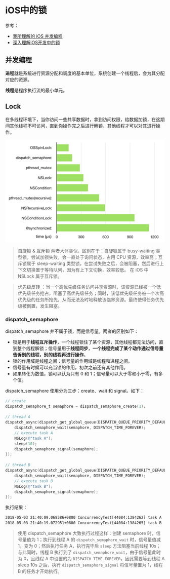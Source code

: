 # iOS中的锁

参考：

+ [我所理解的 iOS 并发编程](https://blog.boolchow.com/2018/04/06/iOS-Concurrency-Programming/)
+ [深入理解iOS开发中的锁](https://bestswifter.com/ios-lock/)



## 并发编程

**进程**就是系统进行资源分配和调度的基本单位，系统创建一个线程后，会为其分配对应的资源。

**线程**是程序执行流的最小单元。



## Lock

在多线程环境下，当你访问一些共享数据时，拿到访问权限，给数据加锁，在这期间其他线程不可访问，直到你操作完之后进行解锁，其他线程才可以对其进行操作。

![006](https://github.com/winfredzen/iOS-Basic/blob/master/%E5%A4%9A%E7%BA%BF%E7%A8%8B/images/006.png)



> 自旋锁 & 互斥锁
> 两者大体类似，区别在于：自旋锁属于 busy-waiting 类型锁，尝试加锁失败，会一直处于询问状态，占用 CPU 资源，效率高；互斥锁属于 sleep-waiting 类型锁，在尝试失败之后，会被阻塞，然后进行上下文切换置于等待队列，因为有上下文切换，效率较低。
> 在 iOS 中 NSLock 属于互斥锁。

> 优先级反转 ：当一个高优先级任务访问共享资源时，该资源已经被一个低优先级任务抢占，阻塞了高优先级任务；同时，该低优先级任务被一个次高优先级的任务所抢先，从而无法及时地释放该临界资源。最终使得任务优先级被倒置，发生阻塞。



### dispatch_semaphore

dispatch_semaphore 并不属于锁，而是信号量。两者的区别如下：

- 锁是用于**线程互斥操作**，一个线程锁住了某个资源，其他线程都无法访问，直到整个线程解锁；信号量用于**线程同步**，**一个线程完成了某个动作通过信号量告诉别的线程，别的线程再进行操作**。
- 锁的作用域是线程之间；信号量的作用域是线程和进程之间。
- 信号量有时候可以充当锁的作用，初次之前还有其他作用。
- 如果转化为数值，锁可以认为只有 0 和 1；信号量可以大于零和小于零，有多个值。

dispatch_semaphore 使用分为三步：create、wait 和 signal。如下：

```objective-c
// create
dispatch_semaphore_t semaphore = dispatch_semaphore_create(1);

// thread A
dispatch_async(dispatch_get_global_queue(DISPATCH_QUEUE_PRIORITY_DEFAULT, 0), ^{
    dispatch_semaphore_wait(semaphore, DISPATCH_TIME_FOREVER);
    // execute task A
    NSLog(@"task A");
    sleep(10);
    dispatch_semaphore_signal(semaphore);
});

// thread B
dispatch_async(dispatch_get_global_queue(DISPATCH_QUEUE_PRIORITY_DEFAULT, 0), ^{
    dispatch_semaphore_wait(semaphore, DISPATCH_TIME_FOREVER);
    // execute task B
    NSLog(@"task B");
    dispatch_semaphore_signal(semaphore);
});
```

执行结果：

```tex
2018-05-03 21:40:09.068586+0800 ConcurrencyTest[44084:1384262] task A
2018-05-03 21:40:19.072951+0800 ConcurrencyTest[44084:1384265] task B
```

> 使用 dispatch_semaphore 大致执行过程这样：创建 semaphore 时，信号量值为 1；执行到线程 A 的 `dispatch_semaphore_wait` 时，信号量值减 1，变为 0；然后执行任务 A，执行完毕后 `sleep` 方法阻塞当前线程 10s；与此同时，线程 B 执行到了 `dispatch_semaphore_wait`，由于信号量此时为 0，且线程 A 中设置的为 `DISPATCH_TIME_FOREVER`，因此需要等到线程 A sleep 10s 之后，执行 `dispatch_semaphore_signal` 将信号量置为 1，线程 B 的任务才开始执行。













